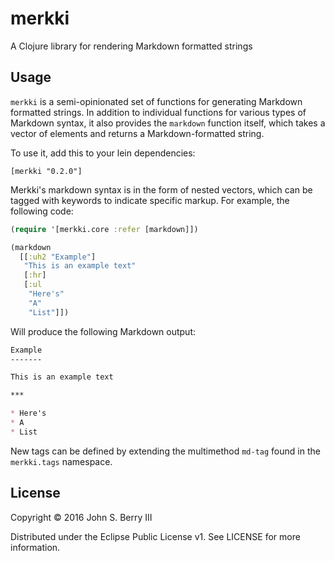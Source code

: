 # merkki

A Clojure library for rendering Markdown formatted strings

## Usage

`merkki` is a semi-opinionated set of functions for generating Markdown formatted strings. In addition to individual functions for various types of Markdown syntax, it also provides the `markdown` function itself, which takes a vector of elements and returns a Markdown-formatted string.

To use it, add this to your lein dependencies:

```
[merkki "0.2.0"]
```

Merkki's markdown syntax is in the form of nested vectors, which can be tagged with keywords to indicate specific markup. For example, the following code:

```clj
(require '[merkki.core :refer [markdown]])

(markdown
  [[:uh2 "Example"]
   "This is an example text"
   [:hr]
   [:ul
    "Here's"
    "A"
    "List"]])
```
    
Will produce the following Markdown output:

```md
Example
-------

This is an example text

***

* Here's
* A
* List
```

New tags can be defined by extending the multimethod `md-tag` found in the `merkki.tags` namespace. 

## License

Copyright © 2016 John S. Berry III

Distributed under the Eclipse Public License v1. See LICENSE for more information.
